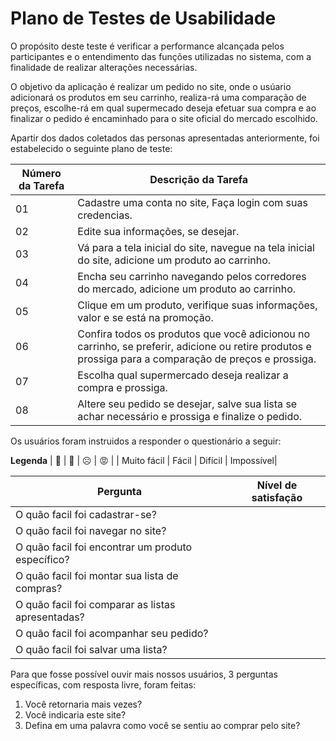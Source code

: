 # Plano de Testes de Usabilidade

O propósito deste teste é verificar a performance alcançada pelos participantes e o entendimento das funções utilizadas no sistema, com a finalidade de realizar alterações necessárias.

O objetivo da aplicação é realizar um pedido no site, onde o usúario adicionará os produtos em seu carrinho, realiza-rá uma comparação de preços, escolhe-rá em qual supermecado deseja efetuar sua compra e ao finalizar o pedido é encaminhado para o site oficial do mercado escolhido.

Apartir dos dados coletados das personas apresentadas anteriormente, foi estabelecido o seguinte plano de teste:

| **Número da Tarefa** | **Descrição da Tarefa**                                      |
| -----------------| ---------------------------------------------------------------- |
|        01        | Cadastre uma conta no site, Faça login com suas credencias.    |
|        02        | Edite sua informações, se desejar.   |
|        03        | Vá para a tela inicial do site, navegue na tela inicial do site, adicione um produto ao carrinho.|
|        04        | Encha seu carrinho navegando pelos corredores do mercado, adicione um produto ao carrinho. |
|        05        | Clique em um produto, verifique suas informações, valor e se está na promoção.|
|        06        | Confira todos os produtos que você adicionou no carrinho, se preferir, adicione ou retire produtos e prossiga para a comparação de preços e prossiga.|
|        07        | Escolha qual supermercado deseja realizar a compra e prossiga.  |
|        08        | Altere seu pedido se desejar, salve sua lista se achar necessário e prossiga e finalize o pedido.    |   

Os usuários foram instruidos a responder o questionário a seguir:

**Legenda**
|   🤩       |  🙂   |   ☹️   |   😡      |
| Muito fácil | Fácil | Difícil | Impossível|

| **Pergunta** | **Nível de satisfação**  |
| -----------------| -------------------- |
| O quão facil foi cadastrar-se?  |   |
| O quão facil foi navegar no site? |   |
| O quão facil foi encontrar um produto específico? |   |
| O quão facil foi montar sua lista de compras? |   |
| O quão facil foi comparar as listas apresentadas? |   |
| O quão facil foi acompanhar seu pedido? |   |
| O quão facil foi salvar uma lista? |   |

Para que fosse possível ouvir mais nossos usuários, 3 perguntas específicas, com resposta livre, foram feitas:

1. Você retornaria mais vezes?
2. Você indicaria este site?
3. Defina em uma palavra como você se sentiu ao comprar pelo site?
